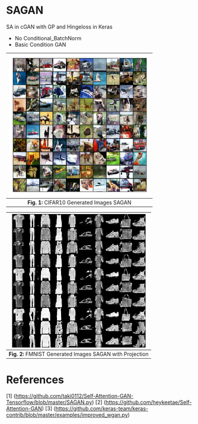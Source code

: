 # SAGAN
SA in cGAN with GP and Hingeloss in Keras
- No Conditional_BatchNorm
- Basic Condition GAN


|![Image_cifar10_Gen_SAGAN](cifar_random_gen.png "CIFAR10 Generated Images SAGAN")|
|:--:| 
|**Fig. 1:** CIFAR10 Generated Images SAGAN|



|![Image_fmnist_Gen_SAGAN](fmnist_random_gen_2.png "FMNIST Generated Images SAGAN with Projection")|
|:--:|
|**Fig. 2:** FMNIST Generated Images SAGAN with Projection|










# References
[1] (https://github.com/taki0112/Self-Attention-GAN-Tensorflow/blob/master/SAGAN.py)
[2] (https://github.com/heykeetae/Self-Attention-GAN)
[3] (https://github.com/keras-team/keras-contrib/blob/master/examples/improved_wgan.py)

